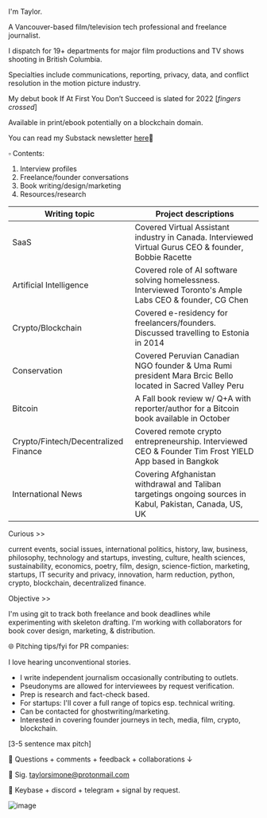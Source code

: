 
I'm Taylor.

A Vancouver-based film/television tech professional and freelance journalist. 

I dispatch for 19+ departments for major film productions and TV shows shooting in British Columbia. 

Specialties include communications, reporting, privacy, data, and conflict resolution in the motion picture industry.

My debut book If At First You Don’t Succeed is slated for 2022 [*fingers crossed*]

Available in print/ebook potentially on a blockchain domain.


You can read my Substack newsletter [here](https://taylorsimone.substack.com/about)🔗

▫️ Contents:

1. Interview profiles 
2. Freelance/founder conversations
3. Book writing/design/marketing
4. Resources/research

 


| Writing topic | Project descriptions |
| --- | --- | 
| SaaS | Covered Virtual Assistant industry in Canada. Interviewed Virtual Gurus CEO & founder, Bobbie Racette | 
| Artificial Intelligence | Covered role of AI software solving homelessness. Interviewed Toronto's Ample Labs CEO & founder, CG Chen |
| Crypto/Blockchain | Covered e-residency for freelancers/founders. Discussed travelling to Estonia in 2014 |
| Conservation | Covered Peruvian Canadian NGO founder & Uma Rumi president Mara Brcic Bello located in Sacred Valley Peru | 
| Bitcoin | A Fall book review w/ Q+A with reporter/author for a Bitcoin book available in October |
| Crypto/Fintech/Decentralized Finance | Covered remote crypto entrepreneurship. Interviewed CEO & Founder Tim Frost YIELD App based in Bangkok |
| International News |  Covering Afghanistan withdrawal and Taliban targetings ongoing sources in Kabul, Pakistan, Canada, US, UK |


Curious >> 

current events, social issues, international politics, history, law, business, philosophy, technology and startups, investing, culture, health sciences, sustainability, economics, poetry, film, design, science-fiction, marketing, startups, IT security and privacy, innovation, harm reduction, python, crypto, blockchain, decentralized finance.

Objective >>

I'm using git to track both freelance and book deadlines while experimenting with skeleton drafting. I'm working with collaborators for book cover design, marketing, & distribution.
 
🌐 Pitching tips/fyi for PR companies:

I love hearing unconventional stories.
 - I write independent journalism occasionally contributing to outlets.
 - Pseudonyms are allowed for interviewees by request verification.
 - Prep is research and fact-check based. 
 - For startups: I'll cover a full range of topics esp. technical writing.
 - Can be contacted for ghostwriting/marketing.
 - Interested in covering founder journeys in tech, media, film, crypto, blockchain.

[3-5 sentence max pitch]

🔹 Questions + comments + feedback + collaborations ↓
 
🔹 Sig. taylorsimone@protonmail.com

🔹 Keybase + discord + telegram + signal by request.

![image](https://user-images.githubusercontent.com/66944491/122100308-e2ab5f80-cdc7-11eb-8d45-370981c1f24e.png)
